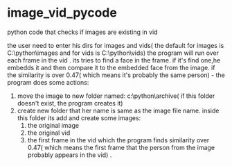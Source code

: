 # image_vid_pycode
python code that checks if images are  existing in vid

the user need to enter his dirs for images and vids( the default for images is C:\python\images and for vids is C:\python\vids)
the program will run over each frame in the vid . its tries to find a face in the frame. if it's find one,he embedds it and then compare it to the embedded face from the image. if the similarity is over 0.47( which means it's probably the same person) - the program does some actions:
1. move the image to new folder named: c:\python\archive( if this folder doesn't exist, the program creates it)
2. create new folder that her name is same as the image file name. inside this folder its add and create some images:
   1. the original image
   2. the original vid
   3. the first frame in the vid which the program finds similarity over 0.47( which means the first frame that the person from the image probably appears in the vid) . 
